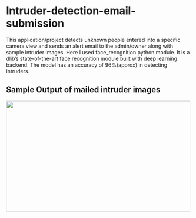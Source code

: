 # Intruder-detection-email-submission
This application/project detects unknown people entered into a specific camera view and sends an alert email to the admin/owner along with sample intruder images. 
Here I used face_recognition python module. It is a dlib’s state-of-the-art face recognition module built with deep learning backend. 
The model has an accuracy of 96%(approx) in detecting intruders.

## Sample Output of mailed intruder images
<img src="https://github.com/snehitvaddi/Intruder-detection-email-submission/blob/master/intruders/a1.PNG" width="500" height="300">
